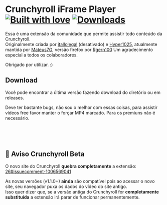 # Crunchyroll iFrame Player [![Built with love](https://img.shields.io/badge/made%20with-javascript-yellow?style=for-the-badge)](https://github.com/mateus7g/crp-iframe-player/releases/latest) [![Downloads](https://img.shields.io/github/downloads/mateus7g/crp-iframe-player/total.svg?style=for-the-badge)](https://github.com/mateus7g/crp-iframe-player/releases/latest)

Essa é uma extensão da comunidade que permite assistir todo conteúdo da Crunchyroll.  
Originalmente criada por [itallolegal](https://github.com/itallolegal) (desativado) e [Hyper1025](https://github.com/Hyper1025), atualmente mantida por [Mateus7G](https://github.com/Mateus7G), versão firefox por [Rgern100](https://github.com/Rgern100)
Um agradecimento especial a todos os colaboradores.

Obrigado por utilizar. :)

## Download 
Você pode encontrar a última versão fazendo download do diretório ou em releases.

Deve ter bastante bugs, não sou o melhor com essas coisas, para assistir vídeos free favor manter o forçar MP4 marcado. Para os premiuns não é necessário.

<br /><br /><br />

## 📝 Aviso Crunchyroll Beta
O novo site do Crunchyroll **quebra completamente** a extensão: [26#issuecomment-1006569041](https://github.com/Mateus7G/crp-iframe-player/issues/26#issuecomment-1006569041)  

As novas versões (v1.1.0+) **ainda** são compatível pois ao acessar o novo site, seu navegador puxa os dados do vídeo do site antigo.  
Isso quer dizer que, se a versão antiga do Crunchyroll for **completamente substituída** a extensão irá parar de funcionar permanentemente.
